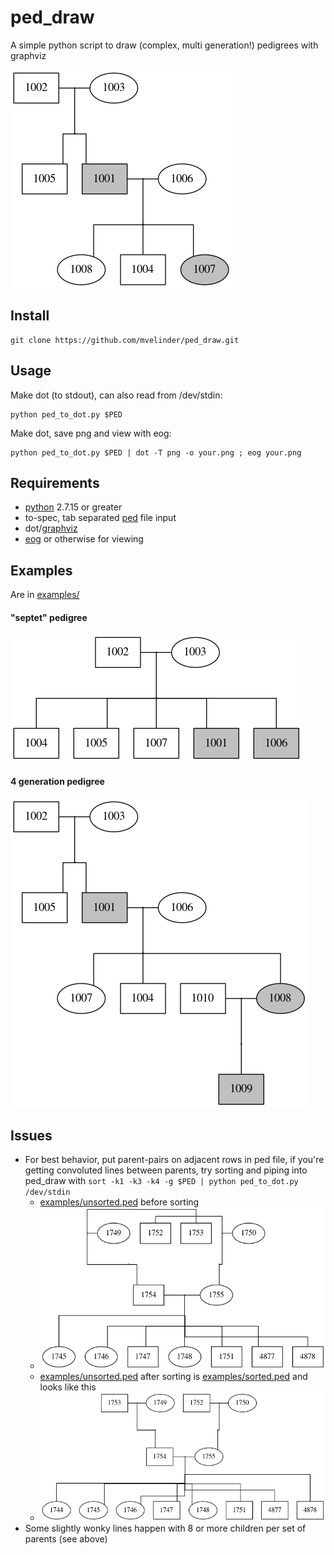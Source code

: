 # ped_draw
A simple python script to draw (complex, multi generation!) pedigrees with graphviz

![3gen.png](examples/images/3gen.png "3gen.png")

## Install
```
git clone https://github.com/mvelinder/ped_draw.git
```

## Usage
Make dot (to stdout), can also read from /dev/stdin:
```
python ped_to_dot.py $PED
```

Make dot, save png and view with eog:
```
python ped_to_dot.py $PED | dot -T png -o your.png ; eog your.png
```

## Requirements
- [python](https://www.python.org/) 2.7.15 or greater
- to-spec, tab separated [ped](https://gatkforums.broadinstitute.org/gatk/discussion/7696/pedigree-ped-files) file input
- dot/[graphviz](https://graphviz.gitlab.io/)
- [eog](https://wiki.gnome.org/Apps/EyeOfGnome) or otherwise for viewing

## Examples
Are in [examples/](examples/)

#### "septet" pedigree
![septet.png](examples/images/septet.png "septet.png")

#### 4 generation pedigree
![4gen.png](examples/images/4gen.png "4gen.png")

## Issues
- For best behavior, put parent-pairs on adjacent rows in ped file, if you're getting convoluted lines between parents, try sorting and piping into ped_draw with `sort -k1 -k3 -k4 -g $PED | python ped_to_dot.py /dev/stdin`
  - [examples/unsorted.ped](examples/unsorted.ped) before sorting
  - ![unsorted.png](examples/images/unsorted.png "unsorted.png")
  - [examples/unsorted.ped](examples/unsorted.ped) after sorting is [examples/sorted.ped](examples/sorted.ped) and looks like this
  - ![sorted.png](examples/images/sorted.png "sorted.png")
- Some slightly wonky lines happen with 8 or more children per set of parents (see above)
